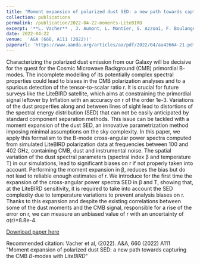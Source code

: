 ```yaml
---
title: "Moment expansion of polarized dust SED: a new path towards capturing the CMB *B*-modes with *LiteBIRD*"
collection: publications
permalink: /publication/2022-04-22-moments-LiteBIRD
excerpt: '**L. Vacher** , J. Aumont, L. Montier, S. Azzoni, F. Boulanger, M. Remazeilles (for the LiteBIRD collaboration)'
date: 2022-04-22
venue: 	'A&A (660, A111 (2022))'
paperurl: 'https://www.aanda.org/articles/aa/pdf/2022/04/aa42664-21.pdf'
---
```

Characterizing the polarized dust emission from our Galaxy will be decisive for the quest for the Cosmic Microwave Background (CMB) primordial B-modes. The incomplete modelling of its potentially complex spectral properties could lead to biases in the CMB polarization analyses and to a spurious detection of the tensor-to-scalar ratio r. It is crucial for future surveys like the LiteBIRD satellite, which aims at constraining the primordial signal leftover by Inflation with an accuracy on r of the order 1e-3. Variations of the dust properties along and between lines of sight lead to distortions of the spectral energy distribution (SED) that can not be easily anticipated by standard component separation methods. This issue can be tackled with a moment expansion of the dust SED, an innovative parametrization method imposing minimal assumptions on the sky complexity. In this paper, we apply this formalism to the B-mode cross-angular power spectra computed from simulated LiteBIRD polarization data at frequencies between 100 and 402 GHz, containing CMB, dust and instrumental noise. The spatial variation of the dust spectral parameters (spectral index β and temperature T) in our simulations, lead to significant biases on r if not properly taken into account. Performing the moment expansion in β, reduces the bias but do not lead to reliable enough estimates of r. We introduce for the first time the expansion of the cross-angular power spectra SED in β and T, showing that, at the LiteBIRD sensitivity, it is required to take into account the SED complexity due to temperature variations to prevent analysis biases on r. Thanks to this expansion and despite the existing correlations between some of the dust moments and the CMB signal, responsible for a rise of the error on r, we can measure an unbiased value of r with an uncertainty of σ(r)=8.8e-4.

[Download paper here](https://www.aanda.org/articles/aa/pdf/2022/04/aa42664-21.pdf)

Recommended citation: Vacher et al, (2022). A&A, 660 (2022) A111 "Moment expansion of polarized dust SED: a new path towards capturing the CMB *B*-modes with *LiteBIRD*"